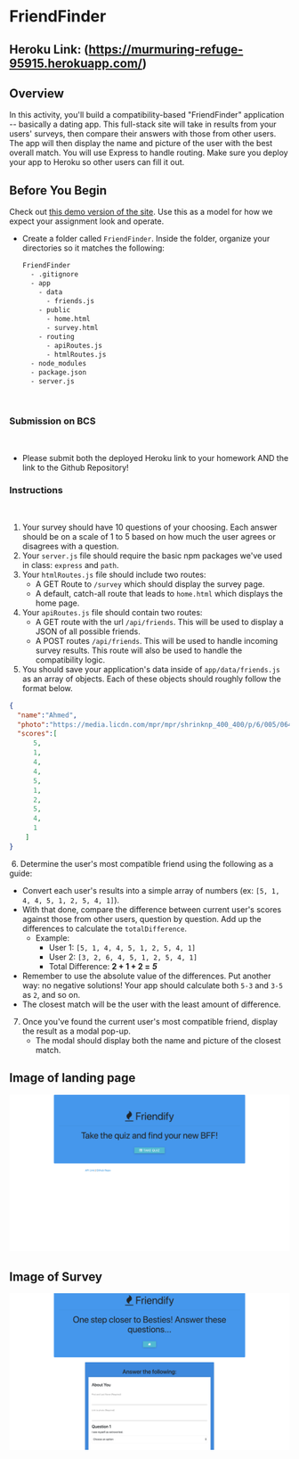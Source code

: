 # FriendFinder

## Heroku Link: (https://murmuring-refuge-95915.herokuapp.com/)

## Overview
In this activity, you'll build a compatibility-based "FriendFinder" application -- basically a dating app. This full-stack site will take in results from your users' surveys, then compare their answers with those from other users. The app will then display the name and picture of the user with the best overall match. You will use Express to handle routing. Make sure you deploy your app to Heroku so other users can fill it out.

## Before You Begin
 Check out [this demo version of the site](https://friend-finder-fsf.herokuapp.com/). Use this as a model for how we expect your assignment look and operate.
​
* Create a folder called `FriendFinder`. Inside the folder, organize your directories so it matches the following:
​
  ```
  FriendFinder
    - .gitignore
    - app
      - data
        - friends.js
      - public
        - home.html
        - survey.html
      - routing
        - apiRoutes.js
        - htmlRoutes.js
    - node_modules
    - package.json
    - server.js
  ```
​
### Submission on BCS
​
* Please submit both the deployed Heroku link to your homework AND the link to the Github Repository!
​
### Instructions
​
1. Your survey should have 10 questions of your choosing. Each answer should be on a scale of 1 to 5 based on how much the user agrees or disagrees with a question.
​
2. Your `server.js` file should require the basic npm packages we've used in class: `express` and `path`.
​
3. Your `htmlRoutes.js` file should include two routes:
​
   * A GET Route to `/survey` which should display the survey page.
   * A default, catch-all route that leads to `home.html` which displays the home page.
​
4. Your `apiRoutes.js` file should contain two routes:
​
   * A GET route with the url `/api/friends`. This will be used to display a JSON of all possible friends.
   * A POST routes `/api/friends`. This will be used to handle incoming survey results. This route will also be used to handle the compatibility logic.
​
5. You should save your application's data inside of `app/data/friends.js` as an array of objects. Each of these objects should roughly follow the format below.
​
```json
{
  "name":"Ahmed",
  "photo":"https://media.licdn.com/mpr/mpr/shrinknp_400_400/p/6/005/064/1bd/3435aa3.jpg",
  "scores":[
      5,
      1,
      4,
      4,
      5,
      1,
      2,
      5,
      4,
      1
    ]
}
```
​
6. Determine the user's most compatible friend using the following as a guide:
​
   * Convert each user's results into a simple array of numbers (ex: `[5, 1, 4, 4, 5, 1, 2, 5, 4, 1]`).
   * With that done, compare the difference between current user's scores against those from other users, question by question. Add up the differences to calculate the `totalDifference`.
     * Example:
       * User 1: `[5, 1, 4, 4, 5, 1, 2, 5, 4, 1]`
       * User 2: `[3, 2, 6, 4, 5, 1, 2, 5, 4, 1]`
       * Total Difference: **2 + 1 + 2 =** **_5_**
   * Remember to use the absolute value of the differences. Put another way: no negative solutions! Your app should calculate both `5-3` and `3-5` as `2`, and so on.
   * The closest match will be the user with the least amount of difference.
​
7. Once you've found the current user's most compatible friend, display the result as a modal pop-up.
   * The modal should display both the name and picture of the closest match.

## Image of landing page
![alt text](https://github.com/mbolters/FriendFinder/blob/master/app/public/images/Screen%20Shot%202019-10-26%20at%209.47.44%20PM.png)


## Image of Survey
![alt text](https://github.com/mbolters/FriendFinder/blob/master/app/public/images/Screen%20Shot%202019-10-26%20at%209.48.16%20PM.png)

